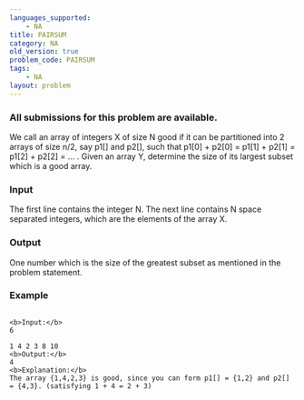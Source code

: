 ```yaml
---
languages_supported:
    - NA
title: PAIRSUM
category: NA
old_version: true
problem_code: PAIRSUM
tags:
    - NA
layout: problem
---
```

###  All submissions for this problem are available. 

We call an array of integers X of size N good if it can be partitioned into 2 arrays of size n/2, say p1\[\] and p2\[\], such that p1\[0\] + p2\[0\] = p1\[1\] + p2\[1\] = p1\[2\] + p2\[2\] = ... . Given an array Y, determine the size of its largest subset which is a good array.

### Input

The first line contains the integer N. The next line contains N space separated integers, which are the elements of the array X.

### Output

One number which is the size of the greatest subset as mentioned in the problem statement.

### Example

```

<b>Input:</b>
6

1 4 2 3 8 10 
<b>Output:</b>
4
<b>Explanation:</b>
The array {1,4,2,3} is good, since you can form p1[] = {1,2} and p2[] = {4,3}. (satisfying 1 + 4 = 2 + 3)


```